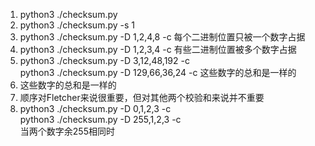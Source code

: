 1. python3 ./checksum.py
2. python3 ./checksum.py -s 1
3. python3 ./checksum.py -D 1,2,4,8 -c 每个二进制位置只被一个数字占据
4. python3 ./checksum.py -D 1,2,3,4 -c 有些二进制位置被多个数字占据
5. python3 ./checksum.py -D 3,12,48,192 -c  
   python3 ./checksum.py -D 129,66,36,24 -c 这些数字的总和是一样的
6. 这些数字的总和是一样的
7. 顺序对Fletcher来说很重要，但对其他两个校验和来说并不重要
8. python3 ./checksum.py -D 0,1,2,3 -c  
   python3 ./checksum.py -D 255,1,2,3 -c  
   当两个数字余255相同时